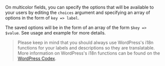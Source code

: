 
On multicolor fields, you can specify the options that will be available to your users by editing the `choices` argument and specifying an array of options in the form of `key => label`.

The saved options will be in the form of an array of the form `$key => $value`. See usage and example for more details.

> Please keep in mind that you should always use WordPress's i18n functions for your labels and descriptions so they are translatable. More information on WordPress's i18n functions can be found on the [WordPress Codex](https://codex.wordpress.org/I18n_for_WordPress_Developers).
